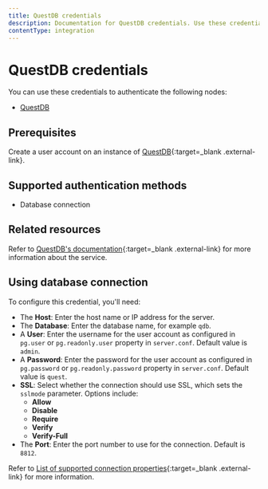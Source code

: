 ```yaml
---
title: QuestDB credentials
description: Documentation for QuestDB credentials. Use these credentials to authenticate QuestDB in n8n, a workflow automation platform.
contentType: integration
---
```


# QuestDB credentials

You can use these credentials to authenticate the following nodes:

- [QuestDB](/integrations/builtin/app-nodes/n8n-nodes-base.questdb/)

## Prerequisites

Create a user account on an instance of [QuestDB](https://questdb.io/){:target=_blank .external-link}.

## Supported authentication methods

- Database connection

## Related resources

Refer to [QuestDB's documentation](https://questdb.io/docs){:target=_blank .external-link} for more information about the service.

## Using database connection

To configure this credential, you'll need:

- The **Host**: Enter the host name or IP address for the server.
- The **Database**: Enter the database name, for example `qdb`.
- A **User**: Enter the username for the user account as configured in `pg.user` or `pg.readonly.user` property in `server.conf`. Default value is `admin`.
- A **Password**: Enter the password for the user account as configured in `pg.password` or `pg.readonly.password` property in `server.conf`. Default value is `quest`.
- **SSL**: Select whether the connection should use SSL, which sets the `sslmode` parameter. Options include:
    - **Allow**
    - **Disable**
    - **Require**
    - **Verify**
    - **Verify-Full**
- The **Port**: Enter the port number to use for the connection. Default is `8812`.

Refer to [List of supported connection properties](https://questdb.io/docs/reference/api/postgres/#list-of-supported-connection-properties){:target=_blank .external-link} for more information.